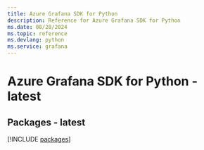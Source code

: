 ```yaml
---
title: Azure Grafana SDK for Python
description: Reference for Azure Grafana SDK for Python
ms.date: 08/28/2024
ms.topic: reference
ms.devlang: python
ms.service: grafana
---
```

# Azure Grafana SDK for Python - latest
## Packages - latest
[!INCLUDE [packages](grafana-index.md)]